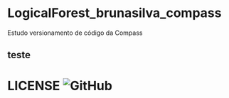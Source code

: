 # LogicalForest_brunasilva_compass
Estudo versionamento de código da Compass

## teste

# LICENSE  <img alt="GitHub" src="[https://img.shields.io/github/license/brunacs97/LogicalForest_brunasilva_compass](https://github.com/brunacs97/LogicalForest_brunasilva_compass/blob/master/LICENSE )">

